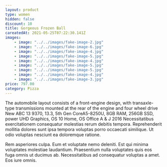 ```yaml
---
layout: product
type: women
hidden: false
discount: 10
title: Gorgeous Frozen Ball
careatedAt: 2021-05-25T07:22:30.141Z
images:
    - image: "../../images/fake-image-2.jpg"
    - image: "../../images/fake-image-6.jpg"
    - image: "../../images/fake-image-4.jpg"
    - image: "../../images/fake-image-5.jpg"
    - image: "../../images/fake-image-4.jpg"
    - image: "../../images/fake-image-5.jpg"
    - image: "../../images/fake-image-5.jpg"
    - image: "../../images/fake-image-4.jpg"
    - image: "../../images/fake-image-3.jpg"
price: 797.00
category: Pizza
---
```

The automobile layout consists of a front-engine design, with transaxle-type transmissions mounted at the rear of the engine and four wheel drive
New ABC 13 9370, 13.3, 5th Gen CoreA5-8250U, 8GB RAM, 256GB SSD, power UHD Graphics, OS 10 Home, OS Office A & J 2016
Necessitatibus exercitationem consequatur molestias rerum debitis tempora. Reprehenderit mollitia dolores sunt ipsa tempora voluptas porro occaecati similique. Ut odio voluptas nesciunt ea doloremque ratione.
 Rem asperiores culpa. Eum et voluptate nemo deleniti. Est qui minima voluptates molestiae laudantium. Praesentium nulla voluptates quis eos fuga omnis ut ducimus ab. Necessitatibus ad consequatur voluptas a amet. Eos iure omnis.
